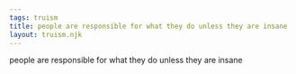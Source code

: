 ```yaml
---
tags: truism
title: people are responsible for what they do unless they are insane
layout: truism.njk
---
```


people are responsible for what they do unless they are insane